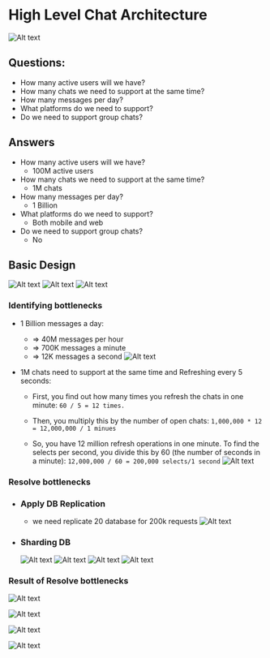 # High Level Chat Architecture

![Alt text](image.png)


## **Questions:**
+ How many active users will we have?
+ How many chats we need to support at the same time?
+ How many messages per day?
+ What platforms do we need to support?
+ Do we need to support group chats?

## Answers
+ How many active users will we have?
    + 100M active users
+ How many chats we need to support at the same time?
    + 1M chats
+ How many messages per day?
    + 1 Billion
+ What platforms do we need to support?
    + Both mobile and web
+ Do we need to support group chats?
    + No 

## Basic Design
![Alt text](image.png)
![Alt text](image-1.png)
![Alt text](image-2.png)

### Identifying bottlenecks

- 1 Billion messages a day:
    + => 40M messages per hour
    + => 700K messages a minute
    + => 12K messages a second
![Alt text](image-3.png)

- 1M chats need to support at the same time and Refreshing every 5 seconds:
    + First, you find out how many times you refresh the chats in one minute: 
    ```60 / 5 = 12 times.```

    + Then, you multiply this by the number of open chats: ```1,000,000 * 12 = 12,000,000 / 1 minues```

    + So, you have 12 million refresh operations in one minute. To find the selects per second, you divide this by 60 (the number of seconds in a minute): 
    ```12,000,000 / 60 = 200,000 selects/1 second```
![Alt text](image-4.png)

### Resolve bottlenecks

+ ### Apply DB Replication
    - we need replicate 20 database for 200k requests
    ![Alt text](image-5.png)

+ ### Sharding DB

    ![Alt text](image-7.png)
    ![Alt text](image-8.png)
    ![Alt text](image-9.png)
    ![Alt text](image-10.png)

### Result of Resolve bottlenecks
![Alt text](image-11.png)

![Alt text](image-12.png)

![Alt text](image-13.png)

![Alt text](image-14.png)